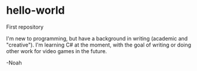 # hello-world
First repository

I'm new to programming, but have a background in writing (academic and "creative"). I'm learning
C# at the moment, with the goal of writing or doing other work for video games in the future.

-Noah

